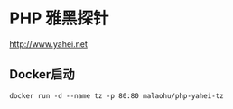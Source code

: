 # PHP 雅黑探针

http://www.yahei.net 

## Docker启动
```
docker run -d --name tz -p 80:80 malaohu/php-yahei-tz
```
